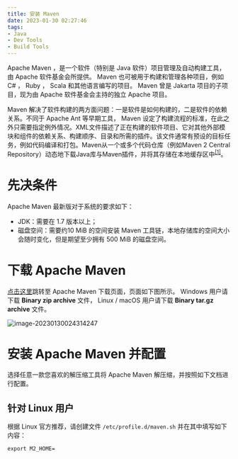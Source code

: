```yaml
---
title: 安装 Maven
date: 2023-01-30 02:27:46
tags:
- Java
- Dev Tools
- Build Tools
---
```


Apache Maven ，是一个软件（特别是 Java 软件）项目管理及自动构建工具，由 Apache 软件基金会所提供。 Maven 也可被用于构建和管理各种项目，例如 C# ， Ruby ， Scala 和其他语言编写的项目。 Maven 曾是 Jakarta 项目的子项目，现为由 Apache 软件基金会主持的独立 Apache 项目。

Maven 解决了软件构建的两方面问题：一是软件是如何构建的，二是软件的依赖关系。不同于 Apache Ant 等早期工具， Maven 设定了构建流程的标准，在此之外只需要指定例外情况。XML文件描述了正在构建的软件项目、它对其他外部模块和组件的依赖关系、构建顺序、目录和所需的插件。该文件通常有预设的目标任务，例如代码编译和打包。Maven从一个或多个代码仓库（例如Maven 2 Central Repository）动态地下载Java库与Maven插件，并将其存储在本地缓存区中<sup>[[1]](https://zh.wikipedia.org/wiki/Apache_Maven)</sup>。

# 先决条件

Apache Maven 最新版对于系统的要求如下：

- JDK：需要在 1.7 版本以上；
- 磁盘空间：需要约10 MiB 的空间安装 Maven 工具链，本地存储库的空间大小会随时变化，但是期望至少拥有 500 MiB 的磁盘空间。

# 下载 Apache Maven

[点击这里](https://maven.apache.org/download.cgi)跳转至 Apache Maven 下载页面，页面如下图所示。 Windows 用户请下载 **Binary zip archive** 文件， Linux / macOS 用户请下载 **Binary tar.gz archive** 文件。

![image-20230130024314247](https://dist.cq.vorbote.cn/image/png/lRUEbJ-1675017794.png)

# 安装 Apache Maven 并配置

选择任意一款您喜欢的解压缩工具将 Apache Maven 解压缩，并按照如下文档进行配置。

## 针对 Linux 用户

根据 Linux 官方推荐，请创建文件 `/etc/profile.d/maven.sh` 并在其中填写如下内容：

```shell
export M2_HOME=
```

